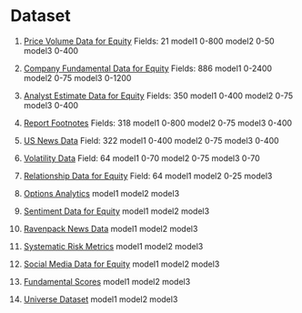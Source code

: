 # Dataset

1. [Price Volume Data for Equity](https://platform.worldquantbrain.com/data/data-sets/pv1)
Fields: 21
model1 0-800
model2 0-50
model3 0-400

2. [Company Fundamental Data for Equity](https://platform.worldquantbrain.com/data/data-sets/fundamental6)
Fields: 886
model1 0-2400
model2 0-75
model3 0-1200

3. [Analyst Estimate Data for Equity](https://platform.worldquantbrain.com/data/data-sets/analyst4)
Fields: 350
model1 0-400
model2 0-75
model3 0-400

4. [Report Footnotes](https://platform.worldquantbrain.com/data/data-sets/fundamental2)
Fields: 318
model1 0-800
model2 0-75
model3 0-400

5. [US News Data](https://platform.worldquantbrain.com/data/data-sets/news12)
Field: 322
model1 0-400
model2 0-75
model3 0-400

6. [Volatility Data](https://platform.worldquantbrain.com/data/data-sets/option8)
Field: 64
model1 0-70
model2 0-75
model3 0-70

7. [Relationship Data for Equity](https://platform.worldquantbrain.com/data/data-sets/pv13)
Field: 64
model1
model2 0-25
model3

8. [Options Analytics](https://platform.worldquantbrain.com/data/data-sets/option9)
model1
model2
model3

9. [Sentiment Data for Equity](https://platform.worldquantbrain.com/data/data-sets/socialmedia12)
model1
model2
model3

10. [Ravenpack News Data](https://platform.worldquantbrain.com/data/data-sets/news18)
model1
model2
model3

11. [Systematic Risk Metrics](https://platform.worldquantbrain.com/data/data-sets/model51)
model1
model2
model3

12. [Social Media Data for Equity](https://platform.worldquantbrain.com/data/data-sets/socialmedia8)
model1
model2
model3

13. [Fundamental Scores](https://platform.worldquantbrain.com/data/data-sets/model16)
model1
model2
model3

14. [Universe Dataset](https://platform.worldquantbrain.com/data/data-sets/univ1)
model1
model2
model3
